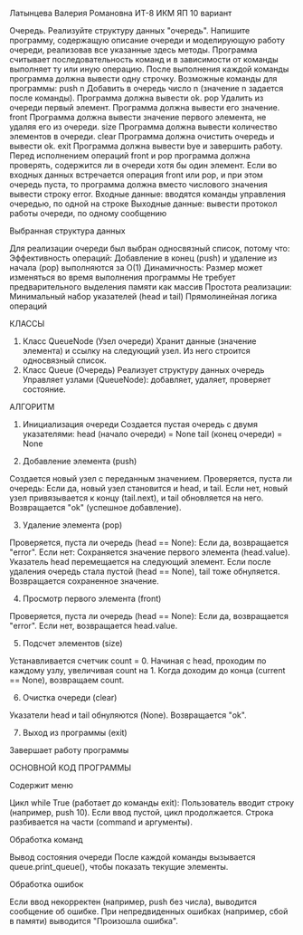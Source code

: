 Латынцева Валерия Романовна ИТ-8 ИКМ ЯП
10 вариант

Очередь. Реализуйте структуру данных "очередь". Напишите программу,
содержащую описание очереди и моделирующую работу очереди, реализовав
все указанные здесь методы. Программа считывает последовательность
команд и в зависимости от команды выполняет ту или иную операцию. После
выполнения каждой команды программа должна вывести одну строчку.
Возможные команды для программы:
push n Добавить в очередь число n (значение n задается после команды).
Программа должна вывести ok.
pop Удалить из очереди первый элемент. Программа должна вывести его
значение.
front Программа должна вывести значение первого элемента, не удаляя его из
очереди.
size Программа должна вывести количество элементов в очереди.
clear Программа должна очистить очередь и вывести ok.
exit Программа должна вывести bye и завершить работу.
Перед исполнением операций front и pop программа должна проверять,
содержится ли в очереди хотя бы один элемент. Если во входных данных
встречается операция front или pop, и при этом очередь пуста, то программа
должна вместо числового значения вывести строку error.
Входные данные: вводятся команды управления очередью, по одной на строке
Выходные данные: вывести протокол работы очереди, по одному сообщению


Выбранная структура данных

Для реализации очереди был выбран односвязный список, потому что:
Эффективность операций:
Добавление в конец (push) и удаление из начала (pop) выполняются за O(1)
Динамичность:
Размер может изменяться во время выполнения программы
Не требует предварительного выделения памяти как массив
Простота реализации:
Минимальный набор указателей (head и tail)
Прямолинейная логика операций

КЛАССЫ
1. Класс QueueNode (Узел очереди)
Хранит данные (значение элемента) и ссылку на следующий узел.
Из него строится односвязный список.
2. Класс Queue (Очередь)
Реализует структуру данных очередь
Управляет узлами (QueueNode): добавляет, удаляет, проверяет состояние.

АЛГОРИТМ
1. Инициализация очереди
Создается пустая очередь с двумя указателями:
head (начало очереди) = None
tail (конец очереди) = None

2. Добавление элемента (push)

Создается новый узел с переданным значением.
Проверяется, пуста ли очередь:
Если да, новый узел становится и head, и tail.
Если нет, новый узел привязывается к концу (tail.next), и tail обновляется на него.
Возвращается "ok" (успешное добавление).

3. Удаление элемента (pop)

Проверяется, пуста ли очередь (head == None):
Если да, возвращается "error".
Если нет:
Сохраняется значение первого элемента (head.value).
Указатель head перемещается на следующий элемент.
Если после удаления очередь стала пустой (head == None), tail тоже обнуляется.
Возвращается сохраненное значение.

4. Просмотр первого элемента (front)

Проверяется, пуста ли очередь (head == None):
Если да, возвращается "error".
Если нет, возвращается head.value.

5. Подсчет элементов (size)

Устанавливается счетчик count = 0.
Начиная с head, проходим по каждому узлу, увеличивая count на 1.
Когда доходим до конца (current == None), возвращаем count.

6. Очистка очереди (clear)

Указатели head и tail обнуляются (None).
Возвращается "ok".

7. Выход из программы (exit)

Завершает работу программы

ОСНОВНОЙ КОД ПРОГРАММЫ

Содержит меню

Цикл while True (работает до команды exit):
Пользователь вводит строку (например, push 10).
Если ввод пустой, цикл продолжается.
Строка разбивается на части (command и аргументы).

Обработка команд

Вывод состояния очереди
После каждой команды вызывается queue.print_queue(), чтобы показать текущие элементы.

Обработка ошибок

Если ввод некорректен (например, push без числа), выводится сообщение об ошибке.
При непредвиденных ошибках (например, сбой в памяти) выводится "Произошла ошибка".
